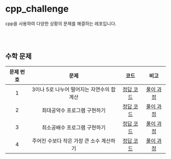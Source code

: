 # cpp_challenge
cpp을 사용하여 다양한 상황의 문제를 해결하는 레포입니다.

<br/>
<br/>

## 수학 문제
| 문제 번호 | 문제 | 코드 | 비고 |
| :--: | :--: | :--: | :--: |
| 1 | 3이나 5로 나누어 떨어지는 자연수의 합 계산 | [정답 코드](./ch01/q01.cpp) | [풀이 과정](https://p2-study.tistory.com/356) |
| 2 | 최대공약수 프로그램 구현하기 | [정답 코드](./ch01/q02.cpp) | [풀이 과정](https://p2-study.tistory.com/357) |
| 3 | 최소공배수 프로그램 구현하기 | [정답 코드](./ch01/q03.cpp) | [풀이 과정](https://p2-study.tistory.com/358) |
| 4 | 주어진 수보다 작은 가장 큰 소수 계산하기 | [정답 코드](./ch01/q04.cpp) | [풀이 과정](https://p2-study.tistory.com/362) |

